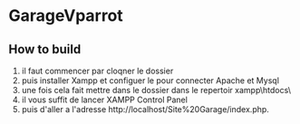 # GarageVparrot
## How to build
1. il faut commencer par cloqner le dossier 
2. puis installer Xampp et configuer le pour connecter Apache et Mysql
3. une fois cela fait mettre dans le dossier dans le repertoir xampp\htdocs\
4. il vous suffit de lancer XAMPP Control Panel 
5. puis d'aller a l'adresse http://localhost/Site%20Garage/index.php.
